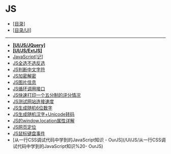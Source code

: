 # JS
- [[目录]](/)
- [[目录/UI]](/UI/)
---
- [**[UI/JS/JQuery]**](/UI/JS/JQuery/)
- [**[UI/JS/ExtJS]**](/UI/JS/ExtJS/)
- [JavaScript[记]](/UI/JS/JavaScript[记])
- [JS全选不选反选](/UI/JS/JS全选不选反选)
- [JS判断中文字符](/UI/JS/JS判断中文字符)
- [JS加密解密](/UI/JS/JS加密解密)
- [JS图片信息](/UI/JS/JS图片信息)
- [JS循环调用接口](/UI/JS/JS循环调用接口)
- [JS快速打印一个五分制的评分情况](/UI/JS/JS快速打印一个五分制的评分情况)
- [JS测试网站连接速度](/UI/JS/JS测试网站连接速度)
- [JS生成随机6位数字](/UI/JS/JS生成随机6位数字)
- [JS生成随机汉字+Unicode转码](/UI/JS/JS生成随机汉字+Unicode转码)
- [JS的window.location属性详解](/UI/JS/JS的window.location属性详解)
- [JS网页定位](/UI/JS/JS网页定位)
- [JS鼠标键盘事件](/UI/JS/JS鼠标键盘事件)
- [从一行CSS调试代码中学到的JavaScript知识 - OurJS](/UI/JS/从一行CSS调试代码中学到的JavaScript知识%20- OurJS)
